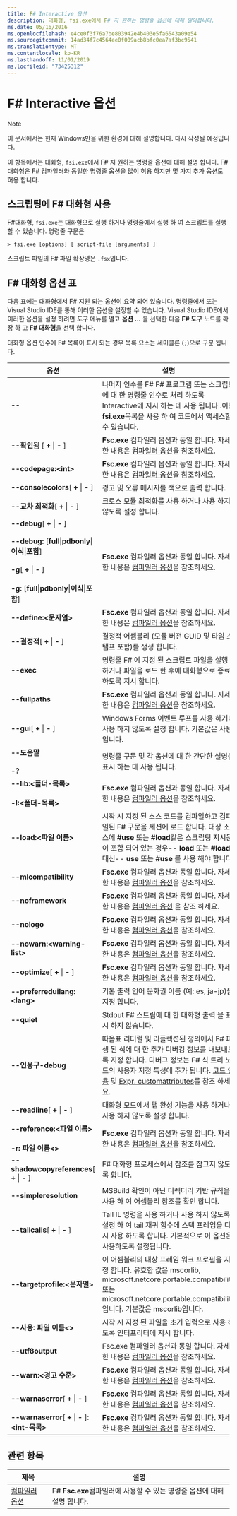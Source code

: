 ```yaml
---
title: F# Interactive 옵션
description: 대화형, fsi.exe에서 F# 지 원하는 명령줄 옵션에 대해 알아봅니다.
ms.date: 05/16/2016
ms.openlocfilehash: e4ce0f3f76a7be803942e4b403e5fa6543a09e54
ms.sourcegitcommit: 14ad34f7c4564ee0f009acb8bfc0ea7af3bc9541
ms.translationtype: MT
ms.contentlocale: ko-KR
ms.lasthandoff: 11/01/2019
ms.locfileid: "73425312"
---
```

# <a name="f-interactive-options"></a>F# Interactive 옵션

> [!NOTE]
> 이 문서에서는 현재 Windows만을 위한 환경에 대해 설명합니다.  다시 작성될 예정입니다.

이 항목에서는 대화형, `fsi.exe`에서 F# 지 원하는 명령줄 옵션에 대해 설명 합니다. F#대화형은 F# 컴파일러와 동일한 명령줄 옵션을 많이 허용 하지만 몇 가지 추가 옵션도 허용 합니다.

## <a name="using-f-interactive-for-scripting"></a>스크립팅에 F# 대화형 사용

F#대화형, `fsi.exe`는 대화형으로 실행 하거나 명령줄에서 실행 하 여 스크립트를 실행할 수 있습니다. 명령줄 구문은

```console
> fsi.exe [options] [ script-file [arguments] ]
```

스크립트 파일의 F# 파일 확장명은 `.fsx`입니다.

## <a name="table-of-f-interactive-options"></a>F# 대화형 옵션 표

다음 표에는 대화형에서 F# 지원 되는 옵션이 요약 되어 있습니다. 명령줄에서 또는 Visual Studio IDE를 통해 이러한 옵션을 설정할 수 있습니다. Visual Studio IDE에서 이러한 옵션을 설정 하려면 **도구** 메뉴를 열고 **옵션 ...** 을 선택한 다음  **F# 도구** 노드를 확장 하 고  **F# 대화형**을 선택 합니다.

대화형 옵션 인수에 F# 목록이 표시 되는 경우 목록 요소는 세미콜론 (`;`)으로 구분 됩니다.

|옵션|설명|
|------|-----------|
|**--**|나머지 인수를 F# F# 프로그램 또는 스크립트에 대 한 명령줄 인수로 처리 하도록 Interactive에 지시 하는 데 사용 됩니다 .이는 **fsi.exe**목록을 사용 하 여 코드에서 액세스할 수 있습니다.|
|**--확인**됨 [ **+** &#124; **-** ]|**Fsc.exe** 컴파일러 옵션과 동일 합니다. 자세한 내용은 [컴파일러 옵션](compiler-options.md)을 참조하세요.|
|**--codepage:&lt;int&gt;**|**Fsc.exe** 컴파일러 옵션과 동일 합니다. 자세한 내용은 [컴파일러 옵션](compiler-options.md)을 참조하세요.|
|**--consolecolors**[ **+** &#124; **-** ]|경고 및 오류 메시지를 색으로 출력 합니다.|
|**--교차 최적화**[ **+** &#124; **-** ]|크로스 모듈 최적화를 사용 하거나 사용 하지 않도록 설정 합니다.|
|**--debug**[ **+** &#124; **-** ]<br /><br />**--debug:** [**full**&#124;**pdbonly**&#124;**이식**&#124;**포함**]<br /><br />**-g**[ **+** &#124; **-** ]<br /><br />**-g:** [**full**&#124;**pdbonly**&#124;**이식**&#124;**포함**]|**Fsc.exe** 컴파일러 옵션과 동일 합니다. 자세한 내용은 [컴파일러 옵션](compiler-options.md)을 참조하세요.|
|**--define:&lt;문자열&gt;**|**Fsc.exe** 컴파일러 옵션과 동일 합니다. 자세한 내용은 [컴파일러 옵션](compiler-options.md)을 참조하세요.|
|**--결정적**[ **+** &#124; **-** ]|결정적 어셈블리 (모듈 버전 GUID 및 타임 스탬프 포함)를 생성 합니다.|
|**--exec**|명령줄 F# 에 지정 된 스크립트 파일을 실행 하거나 파일을 로드 한 후에 대화형으로 종료 하도록 지시 합니다.|
|**--fullpaths**|**Fsc.exe** 컴파일러 옵션과 동일 합니다. 자세한 내용은 [컴파일러 옵션](compiler-options.md)을 참조하세요.|
|**--gui**[ **+** &#124; **-** ]|Windows Forms 이벤트 루프를 사용 하거나 사용 하지 않도록 설정 합니다. 기본값은 사용입니다.|
|**--도움말**<br /><br />**-?**|명령줄 구문 및 각 옵션에 대 한 간단한 설명을 표시 하는 데 사용 됩니다.|
|**--lib:&lt;폴더-목록&gt;**<br /><br />**-I:&lt;폴더-목록&gt;**|**Fsc.exe** 컴파일러 옵션과 동일 합니다. 자세한 내용은 [컴파일러 옵션](compiler-options.md)을 참조하세요.|
|**--load:&lt;파일 이름&gt;**|시작 시 지정 된 소스 코드를 컴파일하고 컴파일된 F# 구문을 세션에 로드 합니다. 대상 소스에 **#use** 또는 **#load**같은 스크립팅 지시문이 포함 되어 있는 경우-- **load** 또는 **#load**대신-- **use** 또는 **#use** 를 사용 해야 합니다.|
|**--mlcompatibility**|**Fsc.exe** 컴파일러 옵션과 동일 합니다. 자세한 내용은 [컴파일러 옵션](compiler-options.md)을 참조하세요.|
|**--noframework**|**Fsc.exe** 컴파일러 옵션과 동일 합니다. 자세한 내용은 [컴파일러 옵션](compiler-options.md) 을 참조 하세요.|
|**--nologo**|**Fsc.exe** 컴파일러 옵션과 동일 합니다. 자세한 내용은 [컴파일러 옵션](compiler-options.md)을 참조하세요.|
|**--nowarn:&lt;warning-list&gt;**|**Fsc.exe** 컴파일러 옵션과 동일 합니다. 자세한 내용은 [컴파일러 옵션](compiler-options.md)을 참조하세요.|
|**--optimize**[ **+** &#124; **-** ]|**Fsc.exe** 컴파일러 옵션과 동일 합니다. 자세한 내용은 [컴파일러 옵션](compiler-options.md)을 참조하세요.|
|**--preferreduilang:&lt;lang&gt;**| 기본 출력 언어 문화권 이름 (예: es, ja-jp)을 지정 합니다. |
|**--quiet**|Stdout F# 스트림에 대 한 대화형 출력 을 표시 하지 않습니다.|
|**--인용구-debug**|따옴표 리터럴 및 리플렉션된 정의에서 F# 파생 된 식에 대 한 추가 디버깅 정보를 내보내도록 지정 합니다. 디버그 정보는 F# 식 트리 노드의 사용자 지정 특성에 추가 됩니다. [코드 인용](code-quotations.md) 및 [Expr. customattributes](https://msdn.microsoft.com/library/eb89943f-5f5b-474e-b125-030ca412edb3)를 참조 하세요.|
|**--readline**[ **+** &#124; **-** ]|대화형 모드에서 탭 완성 기능을 사용 하거나 사용 하지 않도록 설정 합니다.|
|**--reference:&lt;파일 이름&gt;**<br /><br />**-r: 파일 이름&lt;&gt;**|**Fsc.exe** 컴파일러 옵션과 동일 합니다. 자세한 내용은 [컴파일러 옵션](compiler-options.md)을 참조하세요.|
|**--shadowcopyreferences**[ **+** &#124; **-** ]|F# 대화형 프로세스에서 참조를 잠그지 않도록 합니다.|
|**--simpleresolution**|MSBuild 확인이 아닌 디렉터리 기반 규칙을 사용 하 여 어셈블리 참조를 확인 합니다.|
|**--tailcalls**[ **+** &#124; **-** ]|Tail IL 명령을 사용 하거나 사용 하지 않도록 설정 하 여 tail 재귀 함수에 스택 프레임을 다시 사용 하도록 합니다. 기본적으로 이 옵션은 사용하도록 설정됩니다.|
|**--targetprofile:&lt;문자열&gt;**|이 어셈블리의 대상 프레임 워크 프로필을 지정 합니다. 유효한 값은 mscorlib, microsoft.netcore.portable.compatibility 또는 microsoft.netcore.portable.compatibility입니다.  기본값은 mscorlib입니다.|
|**--사용: 파일 이름&lt;&gt;**|시작 시 지정 된 파일을 초기 입력으로 사용 하도록 인터프리터에 지시 합니다.|
|**--utf8output**|Fsc.exe 컴파일러 옵션과 동일 합니다. 자세한 내용은 [컴파일러 옵션](compiler-options.md)을 참조하세요.|
|**--warn:&lt;경고 수준&gt;**|**Fsc.exe** 컴파일러 옵션과 동일 합니다. 자세한 내용은 [컴파일러 옵션](compiler-options.md)을 참조하세요.|
|**--warnaserror**[ **+** &#124; **-** ]|**Fsc.exe** 컴파일러 옵션과 동일 합니다. 자세한 내용은 [컴파일러 옵션](compiler-options.md)을 참조하세요.|
|**--warnaserror**[ **+** &#124; **-** ]: **&lt;int-목록&gt;**|**Fsc.exe** 컴파일러 옵션과 동일 합니다. 자세한 내용은 [컴파일러 옵션](compiler-options.md)을 참조하세요.|

## <a name="related-topics"></a>관련 항목

|제목|설명|
|-----|-----------|
|[컴파일러 옵션](compiler-options.md)|F# **Fsc.exe**컴파일러에 사용할 수 있는 명령줄 옵션에 대해 설명 합니다.|
